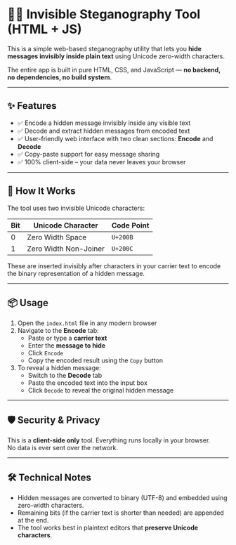 # 🕵️‍♀️ Invisible Steganography Tool (HTML + JS)

This is a simple web-based steganography utility that lets you **hide messages invisibly inside plain text** using Unicode zero-width characters.

The entire app is built in pure HTML, CSS, and JavaScript — **no backend, no dependencies, no build system**.

---

## ✨ Features

- ✅ Encode a hidden message invisibly inside any visible text
- ✅ Decode and extract hidden messages from encoded text
- ✅ User-friendly web interface with two clean sections: **Encode** and **Decode**
- ✅ Copy-paste support for easy message sharing
- ✅ 100% client-side – your data never leaves your browser

---

## 🚀 How It Works

The tool uses two invisible Unicode characters:

| Bit | Unicode Character        | Code Point |
|-----|--------------------------|------------|
| 0   | Zero Width Space         | `U+200B`   |
| 1   | Zero Width Non-Joiner    | `U+200C`   |

These are inserted invisibly after characters in your carrier text to encode the binary representation of a hidden message.

---

## 📦 Usage

1. Open the `index.html` file in any modern browser
2. Navigate to the **Encode** tab:
   - Paste or type a **carrier text**
   - Enter the **message to hide**
   - Click `Encode`
   - Copy the encoded result using the `Copy` button
3. To reveal a hidden message:
   - Switch to the **Decode** tab
   - Paste the encoded text into the input box
   - Click `Decode` to reveal the original hidden message

---

## 🛡️ Security & Privacy

This is a **client-side only** tool. Everything runs locally in your browser.  
No data is ever sent over the network.

---

## 🛠️ Technical Notes

- Hidden messages are converted to binary (UTF-8) and embedded using zero-width characters.
- Remaining bits (if the carrier text is shorter than needed) are appended at the end.
- The tool works best in plaintext editors that **preserve Unicode characters**.
